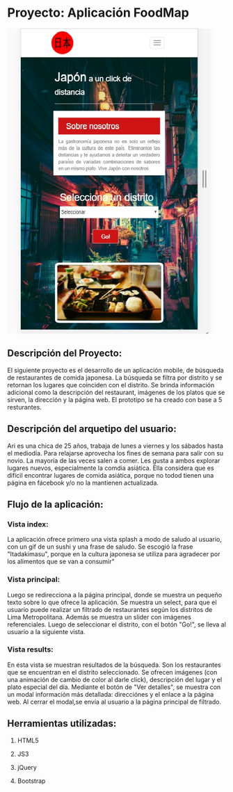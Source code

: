 # Proyecto: Aplicación FoodMap

![FoodMap](assets/images/app.jpg)

## Descripción del Proyecto:

El siguiente proyecto es el desarrollo de un aplicación mobile, de búsqueda de restaurantes de comida japonesa.
La búsqueda se filtra por distrito y se retornan los lugares que coinciden con el distrito. 
Se brinda información adicional como la descripción del restaurant, imágenes de los platos que se sirven, la dirección y la página web.
El prototipo se ha creado con base a 5 resturantes.

## Descripción del arquetipo del usuario:

Ari es una chica de 25 años, trabaja de lunes a viernes y los sábados hasta el mediodía. Para relajarse aprovecha los fines de semana para salir con su novio. 
La mayoría de las veces salen a comer. Les gusta a ambos explorar lugares nuevos, especialmente la comdia asiática.
Ella considera que es difícil encontrar lugares de comida asiática, porque no todod tienen una página en fácebook y/o no la mantienen actualizada.

## Flujo de la aplicación:

### Vista index:
La aplicación ofrece primero una vista splash a modo de saludo al usuario, con un gif de un sushi y una frase de saludo. Se escogió la frase "Itadakimasu", porque en la cultura japonesa se utiliza para agradecer por los alimentos que se van a consumir"

### Vista principal:
Luego se redirecciona a la página principal, donde se muestra un pequeño texto sobre lo que ofrece la aplicación. 
Se muestra un select, para que el usuario puede realizar un filtrado de restaurantes según los distritos de Lima Metropolitana.
Además se muestra un slider con imágenes referenciales.
Luego de seleccionar el distrito, con el botón "Go!", se lleva al usuario a la siguiente vista.

### Vista results:
En esta vista se muestran resultados de la búsqueda. Son los restaurantes que se encuentran en el distrito seleccionado. Se ofrecen imágenes (con una animación de cambio de color al darle click), descripción del lugar y el plato especial del día.
Mediante el botón de "Ver detalles", se muestra con un modal información más detallada: direcciónes y el enlace a la página web. Al cerrar el modal,se envía al usuario a la página principal de filtrado.

## Herramientas utilizadas:

1. HTML5

2. JS3

3. jQuery

4. Bootstrap